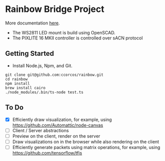 # Rainbow Bridge Project

More documentation [here](https://www.notion.so/rainbowbridge/Team-Home-c0645d0a42684d2290b79d886ea4c0c2).

- The WS2811 LED mount is build using OpenSCAD.
- The PIXLITE 16 MKII controller is controlled over sACN protocol

## Getting Started

- Install Node.js, Npm, and Git.

```
git clone git@github.com:ccorcos/rainbow.git
cd rainbow
npm install
brew install cairo
./node_modules/.bin/ts-node test.ts
```

## To Do

- [x] Efficiently draw visualization, for example, using https://github.com/Automattic/node-canvas
- [ ] Client / Server abstractions
- [ ] Preview on the client, render on the server
- [ ] Draw visualizations on in the browser while also rendering on the client
- [ ] Efficiently generate packets using matrix operations, for example, using https://github.com/tensorflow/tfjs